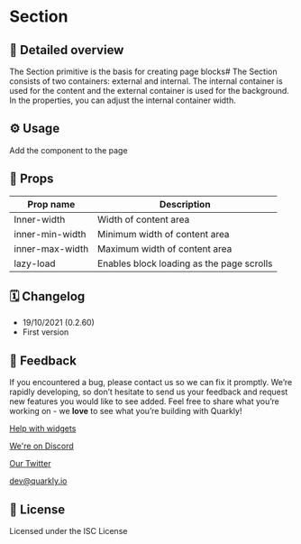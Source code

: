 # Section

## 📖 Detailed overview

The Section primitive is the basis for creating page blocks#
The Section consists of two containers: external and internal. The internal container is used for the content and the external container is used for the background. In the properties, you can adjust the internal container width.

## ⚙️ Usage

Add the component to the page

## 🧩 Props

| Prop name       | Description                               |
|-----------------|-------------------------------------------|
| Inner-width     | Width of content area                     |
| inner-min-width | Minimum width of content area             |
| inner-max-width | Maximum width of content area             |
| lazy-load       | Enables block loading as the page scrolls |

## 🗓 Changelog

- 19/10/2021 (0.2.60)
- First version

## 📮 Feedback

If you encountered a bug, please contact us so we can fix it promptly. We’re rapidly developing, so don’t hesitate to send us your feedback and request new features you would like to see added. Feel free to share what you’re working on - we **love** to see what you’re building with Quarkly!

[Help with widgets](https://community.quarkly.io/c/requests/11)

[We're on Discord](https://discord.gg/SuF9vCMJGW)

[Our Twitter](https://twitter.com/quarklyapp)

[dev@quarkly.io](mailto:dev@quarkly.io)

## 📝 License

Licensed under the ISC License
